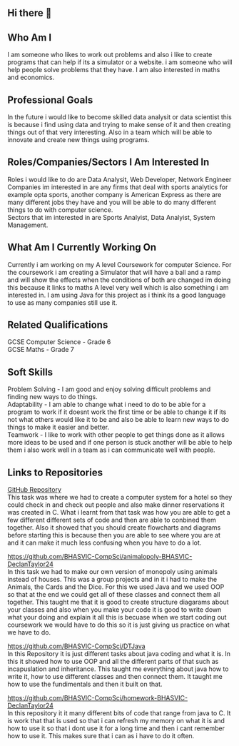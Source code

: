 ## Hi there 👋

<!--
**BHASVIC-DeclanTaylor24/BHASVIC-DeclanTaylor24** is a ✨ _special_ ✨ repository because its `README.md` (this file) appears on your GitHub profile.

Here are some ideas to get you started:

- 🔭 I’m currently working on ...
- 🌱 I’m currently learning ...
- 👯 I’m looking to collaborate on ...
- 🤔 I’m looking for help with ...
- 💬 Ask me about ...
- 📫 How to reach me: ...
- 😄 Pronouns: ...
- ⚡ Fun fact: ...
-->

## Who Am I
I am someone who likes to work out problems and also i like to create programs that can help if its a simulator or a website. i am someone who will help people solve problems that they have. I am also interested in maths and economics.  

## Professional Goals
In the future i would like to become skilled data analysit or data scientist this is because i find using data and trying to make sense of it and then creating things out of that very interesting. Also in a team which will be able to innovate and create new things using programs.  

## Roles/Companies/Sectors I Am Interested In
Roles i would like to do are Data Analysit, Web Developer, Network Engineer  
Companies im interested in are any firms that deal with sports analytics for example opta sports, another company is American Express as there are many different jobs they have and you will be able to do many different things to do with computer science.  
Sectors that im interested in are Sports Analyist, Data Analyist, System Management.  

## What Am I Currently Working On
Currently i am working on my A level Coursework for computer Science. For the coursework i am creating a Simulator that will have a ball and a ramp and will show the effects when the conditions of both are changed im doing this because it links to maths A level very well which is also something i am interested in. I am using Java for this project as i think its a good language to use as many companies still use it.  

## Related Qualifications
GCSE Computer Science - Grade 6  
GCSE Maths - Grade 7  

## Soft Skills
Problem Solving - I am good and enjoy solving difficult problems and finding new ways to do things.  
Adaptability - I am able to change what i need to do to be able for a program to work if it doesnt work the first time or be able to change it if its not what others would like it to be and also be able to learn new ways to do things to make it easier and better.  
Teamwork - I like to work with other people to get things done as it allows more ideas to be used and if one person is stuck another will be able to help them i also work well in a team as i can communicate well with people.  


## Links to Repositories

[GitHub Repository](https://github.com/BHASVIC-DeclanTaylor24/JDL-corporation)  
This task was where we had to create a computer system for a hotel so they could check in and check out people and also make dinner reservations it was created in C.  What i learnt from that task was how you are able to get a few different different sets of code and then are able to conbined them together. Also it showed that you should create flowcharts and diagrams before starting this is because then you are able to see where you are at and it can make it much less confusing when you have to do a lot.  

https://github.com/BHASVIC-CompSci/animalopoly-BHASVIC-DeclanTaylor24  
In this task we had to make our own version of monopoly using animals instead of houses. This was a group projects and in it i had to make the Animals, the Cards and the Dice. For this we used Java and we used OOP so that at the end we could get all of these classes and connect them all together. This taught me that it is good to create structure diagarams about your classes and also when you make your code it is good to write down what your doing and explain it all this is becuase when we start coding out coursework we would have to do this so it is just giving us practice on what we have to do.  

https://github.com/BHASVIC-CompSci/DTJava  
In this Repository it is just different tasks about java coding and what it is. In this it showed how to use OOP and all the different parts of that such as incapuslation and inheritance. This taught me everything about java how to write it, how to use different classes and then connect them. It taught me how to use the fundimentals and then it built on that.  

https://github.com/BHASVIC-CompSci/homework-BHASVIC-DeclanTaylor24  
In this repository it it many different bits of code that range from java to C. It is work that that is used so that i can refresh my memory on what it is and how to use it so that i dont use it for a long time and then i cant remember how to use it. This makes sure that i can as i have to do it often.


